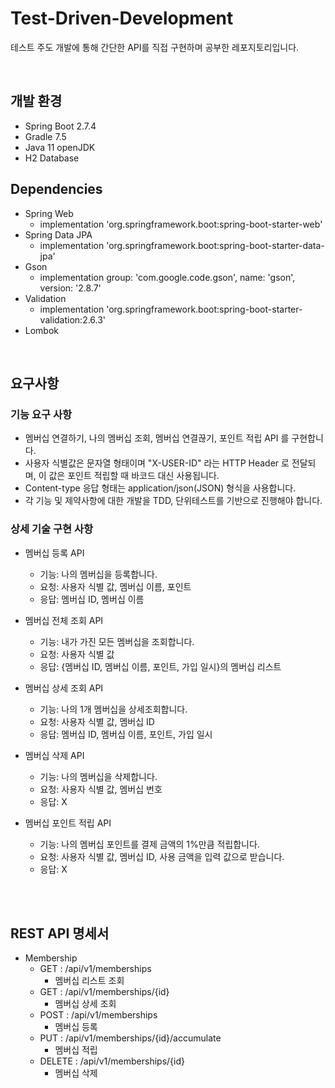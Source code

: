 # Test-Driven-Development

테스트 주도 개발에 통해 간단한 API를 직접 구현하며 공부한 레포지토리입니다.

<br/>

## 개발 환경

- Spring Boot 2.7.4
- Gradle 7.5
- Java 11 openJDK
- H2 Database

## Dependencies

- Spring Web
  - implementation 'org.springframework.boot:spring-boot-starter-web'
- Spring Data JPA
  - implementation 'org.springframework.boot:spring-boot-starter-data-jpa'
- Gson
  - implementation group: 'com.google.code.gson', name: 'gson', version: '2.8.7'
- Validation
  - implementation 'org.springframework.boot:spring-boot-starter-validation:2.6.3'
- Lombok

<br/>

## 요구사항

### 기능 요구 사항

- 멤버십 연결하기, 나의 멤버십 조회, 멤버십 연결끊기, 포인트 적립 API 를 구현합니다.
- 사용자 식별값은 문자열 형태이며 "X-USER-ID" 라는 HTTP Header 로 전달되며, 이 값은 포인트 적립할 때 바코드 대신 사용됩니다.
- Content-type 응답 형태는 application/json(JSON) 형식을 사용합니다.
- 각 기능 및 제약사항에 대한 개발을 TDD, 단위테스트를 기반으로 진행해야 합니다.

### 상세 기술 구현 사항

- 멤버십 등록 API
  - 기능: 나의 멤버십을 등록합니다.
  - 요청: 사용자 식별 값, 멤버십 이름, 포인트
  - 응답: 멤버십 ID, 멤버십 이름
  

- 멤버십 전체 조회 API
  - 기능: 내가 가진 모든 멤버십을 조회합니다.
  - 요청: 사용자 식별 값
  - 응답: {멤버십 ID, 멤버십 이름, 포인트, 가입 일시}의 멤버십 리스트


- 멤버십 상세 조회 API
  - 기능: 나의 1개 멤버십을 상세조회합니다.
  - 요청: 사용자 식별 값, 멤버십 ID
  - 응답: 멤버십 ID, 멤버십 이름, 포인트, 가입 일시


- 멤버십 삭제 API
  - 기능: 나의 멤버십을 삭제합니다.
  - 요청: 사용자 식별 값, 멤버십 번호
  - 응답: X


- 멤버십 포인트 적립 API
  - 기능: 나의 멤버십 포인트를 결제 금액의 1%만큼 적립합니다.
  - 요청: 사용자 식별 값, 멤버십 ID, 사용 금액을 입력 값으로 받습니다.
  - 응답: X

<br/>
<br/>

## REST API 명세서

- Membership
  - GET : /api/v1/memberships
    - 멤버십 리스트 조회
  - GET : /api/v1/memberships/{id}
    - 멤버십 상세 조회
  - POST : /api/v1/memberships
    - 멤버십 등록
  - PUT : /api/v1/memberships/{id}/accumulate
    - 멤버십 적립
  - DELETE : /api/v1/memberships/{id}
    - 멤버십 삭제

<br/>
<br/>
